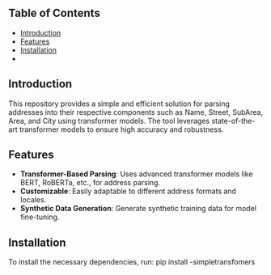 ## Table of Contents

- [Introduction](#introduction)
- [Features](#features)
- [Installation](#installation)
- 
## Introduction
This repository provides a simple and efficient solution for parsing addresses into their respective components such as Name, Street, SubArea, Area, and City using transformer models. The tool leverages state-of-the-art transformer models to ensure high accuracy and robustness.

## Features
- **Transformer-Based Parsing**: Uses advanced transformer models like BERT, RoBERTa, etc., for address parsing.
- **Customizable**: Easily adaptable to different address formats and locales.
- **Synthetic Data Generation**: Generate synthetic training data for model fine-tuning.

## Installation
To install the necessary dependencies, run:
pip install -simpletransfomers
